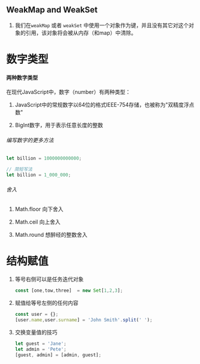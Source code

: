 ## WeakMap and WeakSet

1. 我们在`weakMap` 或者 `weakSet` 中使用一个对象作为键，并且没有其它对这个对象的引用，该对象将会被从内存（和map）中清除。

# 数字类型

#### 两种数字类型

在现代JavaScript中，数字（number）有两种类型：

1. JavaScript中的常规数字以64位的格式IEEE-754存储，也被称为"双精度浮点数"

2. BigInt数字，用于表示任意长度的整数

###### 编写数字的更多方法

```ts
let billion = 1000000000000;

// 简短写法
let billion = 1_000_000;
```

###### 舍入

1. Math.floor 向下舍入

2. Math.ceil 向上舍入

3. Math.round 想醉经的整数舍入





# 结构赋值

1. 等号右侧可以是任务迭代对象
   
   ```ts
   const [one,tow,three]  = new Set[1,2,3];
   ```

2. 赋值给等号左侧的任何内容
   
   ```ts
   const user = {};
   [user.name,user.surname] = 'John Smith'.split(' ');
   ```

3. 交换变量值的技巧
   
   ```ts
   let guest = 'Jane';
   let admin = 'Pete';
   [guest, admin] = [admin, guest];
   ```

